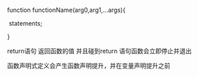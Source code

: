 function functionName(arg0,arg1,...args){

​	statements;

}

return语句 返回函数的值 并且碰到return 语句函数会立即停止并退出

函数声明式定义会产生函数声明提升，并在变量声明提升之前